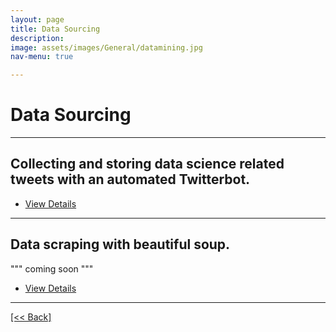 ```yaml
---
layout: page
title: Data Sourcing
description:
image: assets/images/General/datamining.jpg
nav-menu: true

---
```


# Data Sourcing

---

## Collecting and storing data science related tweets with an automated Twitterbot.

<ul class="actions">
   <li><a href="https://cvanchieri.github.io/DSPortfolio/Post_TwitterBotAWSLambdaFunction.html" class="button next">View Details</a></li>
</ul>

---

## Data scraping with beautiful soup.

""" coming soon """

<ul class="actions">
   <li><a href="https://cvanchieri.github.io/DSPortfolio/Post_DataScrapingBeautifulSoup.html" class="button next">View Details</a></li>
</ul>




---
[[<< Back]](https://cvanchieri.github.io/DSPortfolio)
